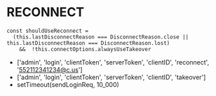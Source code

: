# RECONNECT
```
const shouldUseReconnect =
  (this.lastDisconnectReason === DisconnectReason.close || this.lastDisconnectReason === DisconnectReason.lost)
    &&  !this.connectOptions.alwaysUseTakeover
```

- ['admin', 'login', 'clientToken', 'serverToken', 'clientID', 'reconnect', '552112341234@c.us']
- ['admin', 'login', 'clientToken', 'serverToken', 'clientID', 'takeover']
- setTimeout(sendLoginReq, 10_000)